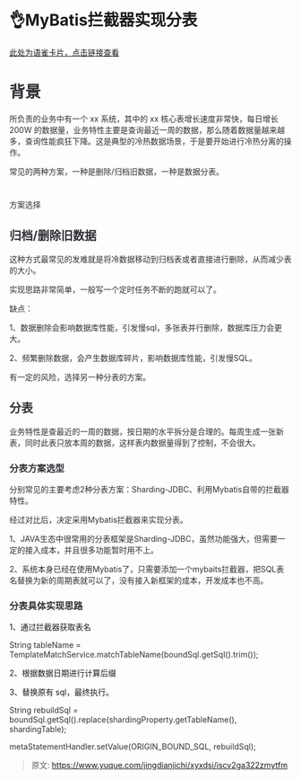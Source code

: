 # 👌MyBatis拦截器实现分表

[此处为语雀卡片，点击链接查看](https://www.yuque.com/jingdianjichi/xyxdsi/iscv2ga322zmytfm#xP4rk)

# <font style="color:rgb(47, 48, 52);">背景</font>
<font style="color:rgb(47, 48, 52);">所负责的业务中有一个 xx 系统，其中的 xx 核心表增长速度非常快，每日增长 200W 的数据量，业务特性主要是查询最近一周的数据，那么随着数据量越来越多，查询性能疯狂下降。这是典型的冷热数据场景，于是要开始进行冷热分离的操作。</font>

<font style="color:rgb(47, 48, 52);">常见的两种方案，一种是删除/归档旧数据，一种是数据分表。</font>

# <font style="color:rgb(47, 48, 52);">  
</font><font style="color:rgb(47, 48, 52);">方案选择</font>
## <font style="color:rgb(47, 48, 52);">归档/删除旧数据</font>
<font style="color:rgb(47, 48, 52);">这种方式最常见的发难就是将冷数据移动到归档表或者直接进行删除，从而减少表的大小。</font>

<font style="color:rgb(47, 48, 52);">实现思路非常简单，一般写一个定时任务不断的跑就可以了。</font>

<font style="color:rgb(47, 48, 52);">缺点：</font>

<font style="color:rgb(47, 48, 52);">1、数据删除会影响数据库性能，引发慢sql，多张表并行删除，数据库压力会更大。</font>

<font style="color:rgb(47, 48, 52);">2、频繁删除数据，会产生数据库碎片，影响数据库性能，引发慢SQL。</font>

<font style="color:rgb(47, 48, 52);">有一定的风险，选择另一种分表的方案。</font>

## <font style="color:rgb(47, 48, 52);">分表</font>
<font style="color:rgb(47, 48, 52);">业务特性是查最近的一周的数据，按日期的水平拆分是合理的。每周生成一张新表，同时此表只放本周的数据，这样表内数据量得到了控制，不会很大。</font>

### <font style="color:rgb(47, 48, 52);">分表方案选型</font>
<font style="color:rgb(47, 48, 52);">分别常见的主要考虑2种分表方案：Sharding-JDBC、利用Mybatis自带的拦截器特性。</font>

<font style="color:rgb(47, 48, 52);">经过对比后，决定采用Mybatis拦截器来实现分表。</font>

<font style="color:rgb(47, 48, 52);">1、JAVA生态中很常用的分表框架是Sharding-JDBC，虽然功能强大，但需要一定的接入成本，并且很多功能暂时用不上。</font>

<font style="color:rgb(47, 48, 52);">2、系统本身已经在使用Mybatis了，只需要添加一个mybaits拦截器，把SQL表名替换为新的周期表就可以了，没有接入新框架的成本，开发成本也不高。</font>

### <font style="color:rgb(47, 48, 52);">分表具体实现思路</font>
1、通过拦截器获取表名

<font style="color:rgb(51, 51, 51);">String tableName = TemplateMatchService.matchTableName(boundSql.getSql().trim());</font>

2、根据数据日期进行计算后缀

3、替换原有 sql，最终执行。

<font style="color:rgb(51, 51, 51);"> String rebuildSql = boundSql.getSql().replace(shardingProperty.getTableName(), shardingTable);</font>

<font style="color:rgb(51, 51, 51);"> metaStatementHandler.setValue(ORIGIN_BOUND_SQL, rebuildSql);</font>

<font style="color:rgb(47, 48, 52);">  
</font>

<font style="color:rgb(0, 0, 0);">  
</font>



> 原文: <https://www.yuque.com/jingdianjichi/xyxdsi/iscv2ga322zmytfm>
